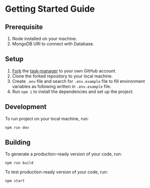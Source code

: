 # Getting Started Guide

## Prerequisite

1. Node installed on your machine.
2. MongoDB URI to connect with Database.

## Setup

1. [Fork](https://docs.github.com/en/get-started/quickstart/fork-a-repo) the [task-manager](https://github.com/Sunny-unik/task-manager) to your own GitHub account.
2. Clone the forked repository to your local machine.
3. Create `.env` file and search for `.env.example` file to fill environment variables as following written in `.env.example` file.
4. Run `npm i` to install the dependencies and set up the project.

## Development

To run project on your local machine, run:

```shell
npm run dev
```

## Building

To generate a production-ready version of your code, run:

```shell
npm run build
```

To test production-ready version of your code, run:

```shell
npm start
```
